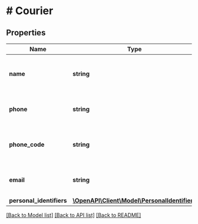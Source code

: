 # # Courier

## Properties

Name | Type | Description | Notes
------------ | ------------- | ------------- | -------------
**name** | **string** | The person&#39;s name as it should be displayed. | [optional]
**phone** | **string** | The person&#39;s phone number. | [optional]
**phone_code** | **string** | A code or extension of the phone number. | [optional]
**email** | **string** | The person&#39;s email address. | [optional]
**personal_identifiers** | [**\OpenAPI\Client\Model\PersonalIdentifiers**](PersonalIdentifiers.md) |  | [optional]

[[Back to Model list]](../../README.md#models) [[Back to API list]](../../README.md#endpoints) [[Back to README]](../../README.md)
